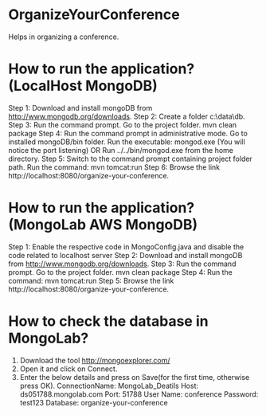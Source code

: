 OrganizeYourConference
======================
Helps in organizing a conference.

How to run the application? (LocalHost MongoDB)
=============================
Step 1: Download and install mongoDB from http://www.mongodb.org/downloads.
Step 2: Create a folder c:\data\db.
Step 3:	Run the command prompt. Go to the project folder.
		mvn clean package
Step 4: Run the command prompt in administrative mode.
        Go to installed mongoDB/bin folder.
		Run the executable: mongod.exe
		(You will notice the port listening)
		OR
		Run ../../bin/mongod.exe from the home directory.
Step 5: Switch to the command prompt containing project folder path.
		Run the command: mvn tomcat:run
Step 6: Browse the link http://localhost:8080/organize-your-conference.
		

How to run the application? (MongoLab AWS MongoDB)
=============================
Step 1: Enable the respective code in MongoConfig.java and disable the code related to localhost server
Step 2: Download and install mongoDB from http://www.mongodb.org/downloads.
Step 3:	Run the command prompt. Go to the project folder.
		mvn clean package
Step 4: Run the command: mvn tomcat:run
Step 5: Browse the link http://localhost:8080/organize-your-conference.

How to check the database in MongoLab?
======================================
1. Download the tool http://mongoexplorer.com/
2. Open it and click on Connect.
3. Enter the below details and press on Save(for the first time, otherwise press OK).
	ConnectionName: MongoLab_Deatils
	Host: ds051788.mongolab.com
	Port: 51788
	User Name: conference
	Password: test123
	Database: organize-your-conference


